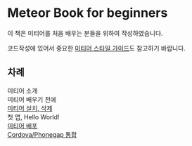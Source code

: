 Meteor Book for beginners
====================

이 책은 미티어를 처음 배우는 분들을 위하여 작성하였습니다.

코드작성에 있어서 중요한 [미티어 스타일 가이드](https://github.com/MeteorKorea/meteor-book-beginner/wiki/%EB%AF%B8%ED%8B%B0%EC%96%B4-%EC%8A%A4%ED%83%80%EC%9D%BC-%EA%B0%80%EC%9D%B4%EB%93%9C)도 참고하기 바랍니다.  

## 차례
미티어 소개  
미티어 배우기 전에   
[미티어 설치, 삭제](https://github.com/MeteorKorea/meteor-book-beginner/wiki/%EB%AF%B8%ED%8B%B0%EC%96%B4-%EC%84%A4%EC%B9%98,-%EC%82%AD%EC%A0%9C)  
첫 앱, Hello World!  
[미티어 배포](https://github.com/MeteorKorea/meteor-book-beginner/blob/master/meteor-deploy.md)  
[Cordova/Phonegap 통합](https://github.com/MeteorKorea/meteor-book-beginner/blob/master/cordova.md)
